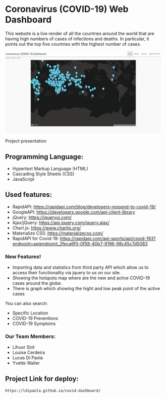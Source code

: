 # Coronavirus (COVID-19) Web Dashboard

This website is a live render of all the countries around the world that are having high numbers of cases of infections and deaths. In particular, it points out the top five countries with the highest number of cases.

![Alt text](screen_sample.png?raw=true "Project main page")

Project presentation

## Programming Language:

- Hypertext Markup Language (HTML)
- Cascading Style Sheets (CSS)
- JavaScript

## Used features:

- RapidAPI: https://rapidapi.com/blog/developers-respond-to-covid-19/
- GoogleAPI: https://developers.google.com/api-client-library
- jQuery: https://jqueryui.com/
- Ajax/jQuery: https://api.jquery.com/jquery.ajax/
- Chart.js: https://www.chartjs.org/
- Materialize CSS: https://materializecss.com/
- RapidAPI for Covid-19: https://rapidapi.com/api-sports/api/covid-193?endpoint=apiendpoint_2feca6f0-0f58-40b7-9196-98c45c7d5083
  
### New Features!

-   Importing data and statistics from third party API which allow us to access their functionality via jquery to us on our site.
-   Showing the hotspots map where are the new and active COVID-19 cases around the globe.
-   There is graph which showing the hight and low peak point of the active cases

You can also search:

- Specific Location
- COVID-19 Preventions
- COVID-19 Symptoms

### Our Team Members:

- Lihuor Slot
- Louise Cerdeira
- Lucas Di Paola
- Yvette Waller

## Project Link for deploy:
```sh
https://ldipaola.github.io/covid-dashboard/
```